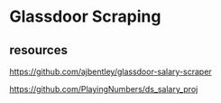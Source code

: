 # Glassdoor Scraping

## resources
https://github.com/ajbentley/glassdoor-salary-scraper

https://github.com/PlayingNumbers/ds_salary_proj
